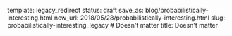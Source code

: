 template: legacy_redirect
status: draft
save_as: blog/probabilistically-interesting.html
new_url: 2018/05/28/probabilistically-interesting.html
slug: probabilistically-interesting_legacy  # Doesn't matter
title: Doesn't matter
